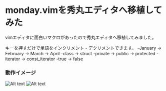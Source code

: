 ﻿monday.vimを秀丸エディタへ移植してみた
========

vimエディタに面白いマクロがあったので秀丸エディタへ移植してみました。

キーを押すだけで単語をインクリメント・デクリメントできます。
-January → February → March → April
-class → struct
-private → public → protected
-iterator → const_iterator
-true → false

### 動作イメージ ###
![Alt text](http://cdn-ak.f.st-hatena.com/images/fotolife/o/ohtorii/20110708/20110708160519.gif)
![Alt text](http://cdn-ak.f.st-hatena.com/images/fotolife/o/ohtorii/20110708/20110708160544.gif)
